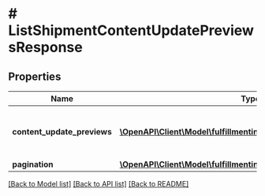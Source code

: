 # # ListShipmentContentUpdatePreviewsResponse

## Properties

Name | Type | Description | Notes
------------ | ------------- | ------------- | -------------
**content_update_previews** | [**\OpenAPI\Client\Model\fulfillmentinbound\ContentUpdatePreview[]**](ContentUpdatePreview.md) | A list of content update previews in a shipment. |
**pagination** | [**\OpenAPI\Client\Model\fulfillmentinbound\Pagination**](Pagination.md) |  | [optional]

[[Back to Model list]](../../README.md#models) [[Back to API list]](../../README.md#endpoints) [[Back to README]](../../README.md)
